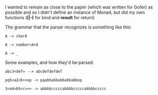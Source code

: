 I wanted to remain as close to the paper (which was written for Gofer) as possible and so I didn't define an instance of Monad, but did my own functions (**(|-)** for bind and **result** for return)

The grammar that the parser recognizes is something like this:

    A -> charA

    A -> number<A>A

    A -> _

Some examples, and how they'd be parsed:

    abc3<def> --> abcdefdefdef

    pq5<a2<b>>op -> pqabbabbabbabbabbop

    3<a4<b5<c>>> -> abbbbcccccabbbbcccccabbbbccccc